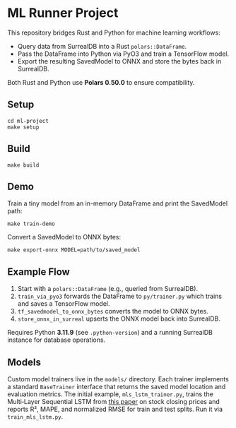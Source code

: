 # ML Runner Project

This repository bridges Rust and Python for machine learning workflows:

- Query data from SurrealDB into a Rust `polars::DataFrame`.
- Pass the DataFrame into Python via PyO3 and train a TensorFlow model.
- Export the resulting SavedModel to ONNX and store the bytes back in SurrealDB.

Both Rust and Python use **Polars 0.50.0** to ensure compatibility.

## Setup

```
cd ml-project
make setup
```

## Build

```
make build
```

## Demo

Train a tiny model from an in-memory DataFrame and print the SavedModel path:

```
make train-demo
```

Convert a SavedModel to ONNX bytes:

```
make export-onnx MODEL=path/to/saved_model
```

## Example Flow

1. Start with a `polars::DataFrame` (e.g., queried from SurrealDB).
2. `train_via_pyo3` forwards the DataFrame to `py/trainer.py` which trains and saves a TensorFlow model.
3. `tf_savedmodel_to_onnx_bytes` converts the model to ONNX bytes.
4. `store_onnx_in_surreal` upserts the ONNX model back into SurrealDB.

Requires Python **3.11.9** (see `.python-version`) and a running SurrealDB instance for database operations.

## Models

Custom model trainers live in the `models/` directory. Each trainer implements a
standard `BaseTrainer` interface that returns the saved model location and
evaluation metrics. The initial example, `mls_lstm_trainer.py`, trains the
Multi‑Layer Sequential LSTM from [this paper](https://www.sciencedirect.com/science/article/abs/pii/S1568494622008791)
on stock closing prices and reports R², MAPE, and normalized RMSE for train and
test splits. Run it via `train_mls_lstm.py`.
